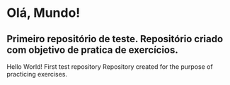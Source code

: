 # Olá, Mundo!
Primeiro repositório de teste.
Repositório criado com objetivo de pratica de exercícios.
----------------------------------------------------------
Hello World!
First test repository
Repository created for the purpose of practicing exercises.
